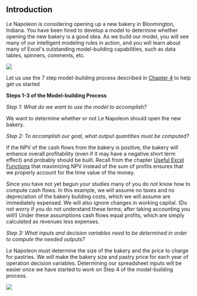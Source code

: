 ## Introduction

Le Napoleon is considering opening up a new bakery in Bloomington, Indiana. You have been hired to develop a model to determine whether opening the new bakery is a good idea. As we build our model, you will see many of our intelligent modeling rules in action, and you will learn about many of Excel's outstanding model-building capabilities, such as data tables, spinners, comments, etc.

![](./Chapter_6_Building_A_Model/media/01_Should_LeNapoleon_Open_A_New_Bakery/image1.gif)

Let us use the 7 step model-building process described in [Chapter 4](javascript:null) to help get us started

**Steps 1-3 of the Model-building Process**

*Step 1: What do we want to use the model to accomplish?*

We want to determine whether or not Le Napoleon should open the new bakery.

*Step 2: To accomplish our goal, what output quantities must be computed?*

If the NPV of the cash flows from the bakery is positive, the bakery will enhance overall profitability (even if it may have a negative short term effect) and probably should be built. Recall from the chapter [Useful Excel Functions](javascript:null) that maximizing NPV instead of the sum of profits ensures that we properly account for the time value of the money.

Since you have not yet begun your studies many of you do not know how to compute cash flows. In this example, we will assume no taxes and no depreciation of the bakery building costs, which we will assume are immediately expensed. We will also ignore changes in working capital. (Do not worry if you do not understand these terms; after taking accounting you will\!) Under these assumptions cash flows equal profits, which are simply calculated as revenues less expenses.

*Step 3: What inputs and decision variables need to be determined in order to compute the needed outputs?*

Le Napoleon must determine the size of the bakery and the price to charge for pastries. We will make the bakery size and pastry price for each year of operation decision variables. Determining our spreadsheet inputs will be easier once we have started to work on Step 4 of the model-building process.

![](./Chapter_6_Building_A_Model/media/01_Should_LeNapoleon_Open_A_New_Bakery/image2.gif)
